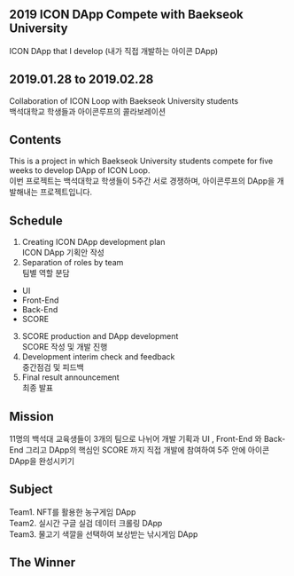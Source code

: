 
## 2019 ICON DApp Compete with Baekseok University
ICON DApp that I develop (내가 직접 개발하는 아이콘 DApp)


## 2019.01.28 to 2019.02.28
Collaboration of ICON Loop with Baekseok University students <br>
백석대학교 학생들과 아이콘루프의 콜라보레이션 

## Contents

This is a project in which Baekseok University students compete for five weeks to develop DApp of ICON Loop. <br>
이번 프로젝트는 백석대학교 학생들이 5주간 서로 경쟁하며, 아이콘루프의 DApp을 개발해내는 프로젝트입니다. 

## Schedule 
1. Creating ICON DApp development plan 
<br> ICON DApp 기획안 작성
2. Separation of roles by team <br> 팀별 역할 분담
  - UI 
  - Front-End 
  - Back-End 
  - SCORE
3. SCORE production and DApp development
<br> SCORE 작성 및 개발 진행
4. Development interim check and feedback
<br> 중간점검 및 피드백
5. Final result announcement
<br> 최종 발표 

## Mission 
11명의 백석대 교육생들이 3개의 팀으로 나뉘어 개발 기획과 UI , Front-End 와 Back-End 그리고 DApp의 핵심인 SCORE 까지 
직접 개발에 참여하여 5주 안에 아이콘 DApp을 완성시키기 

## Subject 
Team1. NFT를 활용한 농구게임 DApp <br>
Team2. 실시간 구글 실검 데이터 크롤링 DApp <br>
Team3. 물고기 색깔을 선택하여 보상받는 낚시게임 DApp <br>

## The Winner 
